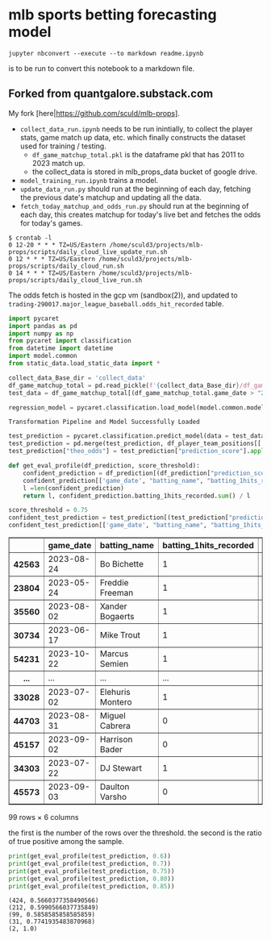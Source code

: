 # mlb sports betting forecasting model

```
jupyter nbconvert --execute --to markdown readme.ipynb
```
is to be run to convert this notebook to a markdown file.

## Forked from quantgalore.substack.com

My fork [here|https://github.com/sculd/mlb-props].

* `collect_data_run.ipynb` needs to be run inintially, to collect the player stats, game match up data, etc. which finally constructs the dataset used for training / testing.
  * `df_game_matchup_total.pkl` is the dataframe pkl that has 2011 to 2023 match up.
  * the collect_data is stored in mlb_props_data bucket of google drive.
* `model_training_run.ipynb` trains a model.
* `update_data_run.py` should run at the beginning of each day, fetching the previous date's matchup and updating all the data.
* `fetch_today_matchup_and_odds_run.py` should run at the beginning of each day, this creates matchup for today's live bet and fetches the odds for today's games.

```
$ crontab -l
0 12-20 * * * TZ=US/Eastern /home/sculd3/projects/mlb-props/scripts/daily_cloud_live_update_run.sh
0 12 * * * TZ=US/Eastern /home/sculd3/projects/mlb-props/scripts/daily_cloud_run.sh
0 14 * * * TZ=US/Eastern /home/sculd3/projects/mlb-props/scripts/daily_cloud_live_run.sh
```

The odds fetch is hosted in the gcp vm (sandbox(2)), and updated to `trading-290017.major_league_baseball.odds_hit_recorded` table.


```python
import pycaret
import pandas as pd
import numpy as np
from pycaret import classification
from datetime import datetime
import model.common
from static_data.load_static_data import *
```


```python
collect_data_Base_dir = 'collect_data'
df_game_matchup_total = pd.read_pickle(f'{collect_data_Base_dir}/df_game_matchup_total.pkl')
test_data = df_game_matchup_total[(df_game_matchup_total.game_date > "2022-12-01")][model.common.features_1hits_recorded]
```


```python
regression_model = pycaret.classification.load_model(model.common.model_1hits_file_name)
```

    Transformation Pipeline and Model Successfully Loaded



```python
test_prediction = pycaret.classification.predict_model(data = test_data, estimator = regression_model)
test_prediction = pd.merge(test_prediction, df_player_team_positions[['player_id','player_team_name']], left_on='batting_id', right_on='player_id', how='left')
test_prediction["theo_odds"] = test_prediction["prediction_score"].apply(model.common.odds_calculator)
```


```python
def get_eval_profile(df_prediction, score_threshold):
    confident_prediction = df_prediction[(df_prediction["prediction_score"] >= score_threshold) & (df_prediction["prediction_label"] == 1)].sort_values(by = "prediction_score", ascending = False).drop_duplicates("batting_name")
    confident_prediction[['game_date', "batting_name", "batting_1hits_recorded",	"prediction_score", "player_team_name", "theo_odds"]]
    l =len(confident_prediction)
    return l, confident_prediction.batting_1hits_recorded.sum() / l
```


```python
score_threshold = 0.75
confident_test_prediction = test_prediction[(test_prediction["prediction_score"] >= score_threshold) & (test_prediction["prediction_label"] == 1)].sort_values(by = "prediction_score", ascending = False).drop_duplicates("batting_name")
confident_test_prediction[['game_date', "batting_name", "batting_1hits_recorded",	"prediction_score", "player_team_name", "theo_odds"]]
```




<div>
<style scoped>
    .dataframe tbody tr th:only-of-type {
        vertical-align: middle;
    }

    .dataframe tbody tr th {
        vertical-align: top;
    }

    .dataframe thead th {
        text-align: right;
    }
</style>
<table border="1" class="dataframe">
  <thead>
    <tr style="text-align: right;">
      <th></th>
      <th>game_date</th>
      <th>batting_name</th>
      <th>batting_1hits_recorded</th>
      <th>prediction_score</th>
      <th>player_team_name</th>
      <th>theo_odds</th>
    </tr>
  </thead>
  <tbody>
    <tr>
      <th>42563</th>
      <td>2023-08-24</td>
      <td>Bo Bichette</td>
      <td>1</td>
      <td>0.8700</td>
      <td>Toronto Blue Jays</td>
      <td>-669</td>
    </tr>
    <tr>
      <th>23804</th>
      <td>2023-05-24</td>
      <td>Freddie Freeman</td>
      <td>1</td>
      <td>0.8500</td>
      <td>Los Angeles Dodgers</td>
      <td>-567</td>
    </tr>
    <tr>
      <th>35560</th>
      <td>2023-08-02</td>
      <td>Xander Bogaerts</td>
      <td>1</td>
      <td>0.8467</td>
      <td>San Diego Padres</td>
      <td>-552</td>
    </tr>
    <tr>
      <th>30734</th>
      <td>2023-06-17</td>
      <td>Mike Trout</td>
      <td>1</td>
      <td>0.8400</td>
      <td>Los Angeles Angels</td>
      <td>-525</td>
    </tr>
    <tr>
      <th>54231</th>
      <td>2023-10-22</td>
      <td>Marcus Semien</td>
      <td>1</td>
      <td>0.8300</td>
      <td>Toronto Blue Jays</td>
      <td>-488</td>
    </tr>
    <tr>
      <th>...</th>
      <td>...</td>
      <td>...</td>
      <td>...</td>
      <td>...</td>
      <td>...</td>
      <td>...</td>
    </tr>
    <tr>
      <th>33028</th>
      <td>2023-07-02</td>
      <td>Elehuris Montero</td>
      <td>1</td>
      <td>0.7500</td>
      <td>Colorado Rockies</td>
      <td>-300</td>
    </tr>
    <tr>
      <th>44703</th>
      <td>2023-08-31</td>
      <td>Miguel Cabrera</td>
      <td>0</td>
      <td>0.7500</td>
      <td>Miami Marlins</td>
      <td>-300</td>
    </tr>
    <tr>
      <th>45157</th>
      <td>2023-09-02</td>
      <td>Harrison Bader</td>
      <td>0</td>
      <td>0.7500</td>
      <td>New York Yankees</td>
      <td>-300</td>
    </tr>
    <tr>
      <th>34303</th>
      <td>2023-07-22</td>
      <td>DJ Stewart</td>
      <td>1</td>
      <td>0.7500</td>
      <td>Baltimore Orioles</td>
      <td>-300</td>
    </tr>
    <tr>
      <th>45573</th>
      <td>2023-09-03</td>
      <td>Daulton Varsho</td>
      <td>0</td>
      <td>0.7500</td>
      <td>Arizona Diamondbacks</td>
      <td>-300</td>
    </tr>
  </tbody>
</table>
<p>99 rows × 6 columns</p>
</div>



the first is the number of the rows over the threshold. the second is the ratio of true positive among the sample.


```python
print(get_eval_profile(test_prediction, 0.6))
print(get_eval_profile(test_prediction, 0.7))
print(get_eval_profile(test_prediction, 0.75))
print(get_eval_profile(test_prediction, 0.80))
print(get_eval_profile(test_prediction, 0.85))
```

    (424, 0.5660377358490566)
    (212, 0.5990566037735849)
    (99, 0.5858585858585859)
    (31, 0.7741935483870968)
    (2, 1.0)



```python

```
